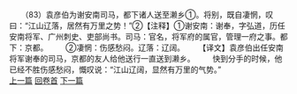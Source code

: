 　　（83）袁彦伯为谢安南司马，都下诸人送至濑乡①。将别，既自凄惘，叹曰：“江山辽落，居然有万里之势！”②【注释】①谢安南：谢奉，字弘道，历任安南将军、广州刺史、吏部尚书。司马：官名，将军府的属官，管理一府之事。都下：京都。
　　②凄惘：伤感愁闷。辽落：辽阔。
　　【译文】袁彦伯出任安南将军谢奉的司马，京都的友人给他送行一直送到濑乡。
　　快到分手的时候，他已经不胜伤感愁闷，慨叹说：“江山辽阔，显然有万里的气势。”
<br>[上一篇](02_082) [回卷首](02_000) [下一篇](02_084)
